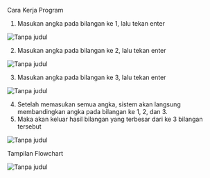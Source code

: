   Cara Kerja Program 
1. Masukan angka pada bilangan ke 1, lalu tekan enter

![Tanpa judul](https://user-images.githubusercontent.com/57003140/67681082-3254d180-f9bf-11e9-9b20-9c42e060efff.png)

2. Masukan angka pada bilangan ke 2, lalu tekan enter

![Tanpa judul](https://user-images.githubusercontent.com/57003140/67681168-5b756200-f9bf-11e9-8a26-49e0672a6200.png)

3. Masukan angka pada bilangan ke 3, lalu tekan enter

![Tanpa judul](https://user-images.githubusercontent.com/57003140/67681209-72b44f80-f9bf-11e9-8d9b-f7829e31ee38.png)

4. Setelah memasukan semua angka, sistem akan langsung membandingkan angka pada bilangan ke 1, 2, dan 3.
5. Maka akan keluar hasil bilangan yang terbesar dari ke 3 bilangan tersebut

![Tanpa judul](https://user-images.githubusercontent.com/57003140/67681346-bad37200-f9bf-11e9-9300-516c1a73e49a.png)

Tampilan Flowchart

![Tanpa judul](https://user-images.githubusercontent.com/57003140/67687742-59b19b80-f9cb-11e9-9e65-00f0c094a8d8.png)
